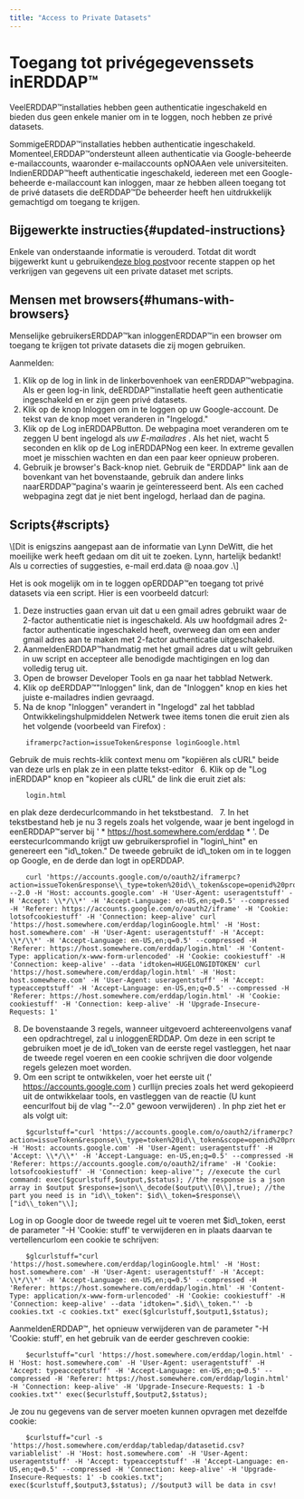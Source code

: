```yaml
---
title: "Access to Private Datasets"
---
```

# Toegang tot privégegevenssets inERDDAP™

VeelERDDAP™installaties hebben geen authenticatie ingeschakeld en bieden dus geen enkele manier om in te loggen, noch hebben ze privé datasets.

SommigeERDDAP™installaties hebben authenticatie ingeschakeld. Momenteel,ERDDAP™ondersteunt alleen authenticatie via Google-beheerde e-mailaccounts, waaronder e-mailaccounts opNOAAen vele universiteiten. IndienERDDAP™heeft authenticatie ingeschakeld, iedereen met een Google-beheerde e-mailaccount kan inloggen, maar ze hebben alleen toegang tot de privé datasets die deERDDAP™De beheerder heeft hen uitdrukkelijk gemachtigd om toegang te krijgen.

## Bijgewerkte instructies{#updated-instructions} 

Enkele van onderstaande informatie is verouderd. Totdat dit wordt bijgewerkt kunt u gebruiken[deze blog post](https://shospital.github.io/blog/posts/blog-post/erddap_private_dataset.html)voor recente stappen op het verkrijgen van gegevens uit een private dataset met scripts.

## Mensen met browsers{#humans-with-browsers} 

Menselijke gebruikersERDDAP™kan inloggenERDDAP™in een browser om toegang te krijgen tot private datasets die zij mogen gebruiken.

Aanmelden:

1. Klik op de log in link in de linkerbovenhoek van eenERDDAP™webpagina.
Als er geen log-in link, deERDDAP™installatie heeft geen authenticatie ingeschakeld en er zijn geen privé datasets.
     
2. Klik op de knop Inloggen om in te loggen op uw Google-account.
De tekst van de knop moet veranderen in "Ingelogd."
     
3. Klik op de Log inERDDAPButton.
De webpagina moet veranderen om te zeggen U bent ingelogd als *uw E-mailadres* .
Als het niet, wacht 5 seconden en klik op de Log inERDDAPNog een keer.
In extreme gevallen moet je misschien wachten en dan een paar keer opnieuw proberen.
     
4. Gebruik je browser's Back-knop niet. Gebruik de "ERDDAP" link aan de bovenkant van het bovenstaande, gebruik dan andere links naarERDDAP™pagina's waarin je geïnteresseerd bent. Als een cached webpagina zegt dat je niet bent ingelogd, herlaad dan de pagina.
     

## Scripts{#scripts} 

\\[Dit is enigszins aangepast aan de informatie van Lynn DeWitt, die het moeilijke werk heeft gedaan om dit uit te zoeken. Lynn, hartelijk bedankt&#33;
Als u correcties of suggesties, e-mail erd.data @ noaa.gov .\\]

Het is ook mogelijk om in te loggen opERDDAP™en toegang tot privé datasets via een script. Hier is een voorbeeld datcurl:

1. Deze instructies gaan ervan uit dat u een gmail adres gebruikt waar de 2-factor authenticatie niet is ingeschakeld. Als uw hoofdgmail adres 2-factor authenticatie ingeschakeld heeft, overweeg dan om een ander gmail adres aan te maken met 2-factor authenticatie uitgeschakeld.
     
2. AanmeldenERDDAP™handmatig met het gmail adres dat u wilt gebruiken in uw script en accepteer alle benodigde machtigingen en log dan volledig terug uit.
     
3. Open de browser Developer Tools en ga naar het tabblad Netwerk.
     
4. Klik op deERDDAP™"Inloggen" link, dan de "Inloggen" knop en kies het juiste e-mailadres indien gevraagd.
     
5. Na de knop "Inloggen" verandert in "Ingelogd" zal het tabblad Ontwikkelingshulpmiddelen Netwerk twee items tonen die eruit zien als het volgende (voorbeeld van Firefox) :
```
    iframerpc?action=issueToken&response loginGoogle.html  
```
Gebruik de muis rechts-klik context menu om "kopiëren als cURL" beide van deze urls en plak ze in een platte tekst-editor
     
6. Klik op de "Log inERDDAP" knop en "kopieer als cURL" de link die eruit ziet als:
```
    login.html  
```
en plak deze derdecurlcommando in het tekstbestand.
     
7. In het tekstbestand heb je nu 3 regels zoals het volgende, waar je bent ingelogd in eenERDDAP™server bij ' * https://host.somewhere.com/erddap * '. De eerstecurlcommando krijgt uw gebruikersprofiel in "login\\_hint" en genereert een "id\\_token." De tweede gebruikt de id\\_token om in te loggen op Google, en de derde dan logt in opERDDAP.
```
    curl 'https://accounts.google.com/o/oauth2/iframerpc?action=issueToken&response\\_type=token%20id\\_token&scope=openid%20profile%20email&client\\_id=ABCDEFG.apps.googleusercontent.com&login\\_hint=XXXXXXXXXX&ss\\_domain=https%3A%2F%2Fhost.somewhere.com&origin=https%3A%2F%2Fhost.somewhere.com' --2.0 -H 'Host: accounts.google.com' -H 'User-Agent: useragentstuff' -H 'Accept: \\*/\\*' -H 'Accept-Language: en-US,en;q=0.5' --compressed -H 'Referer: https://accounts.google.com/o/oauth2/iframe' -H 'Cookie: lotsofcookiestuff' -H 'Connection: keep-alive' curl 'https://host.somewhere.com/erddap/loginGoogle.html' -H 'Host: host.somewhere.com' -H 'User-Agent: useragentstuff' -H 'Accept: \\*/\\*' -H 'Accept-Language: en-US,en;q=0.5' --compressed -H 'Referer: https://host.somewhere.com/erddap/login.html' -H 'Content-Type: application/x-www-form-urlencoded' -H 'Cookie: cookiestuff' -H 'Connection: keep-alive' --data 'idtoken=HUGELONGIDTOKEN' curl 'https://host.somewhere.com/erddap/login.html' -H 'Host: host.somewhere.com' -H 'User-Agent: useragentstuff' -H 'Accept: typeacceptstuff' -H 'Accept-Language: en-US,en;q=0.5' --compressed -H 'Referer: https://host.somewhere.com/erddap/login.html' -H 'Cookie: cookiestuff' -H 'Connection: keep-alive' -H 'Upgrade-Insecure-Requests: 1'
```
    
8. De bovenstaande 3 regels, wanneer uitgevoerd achtereenvolgens vanaf een opdrachtregel, zal u inloggenERDDAP. Om deze in een script te gebruiken moet je de id\\_token van de eerste regel vastleggen, het naar de tweede regel voeren en een cookie schrijven die door volgende regels gelezen moet worden.
     
9. Om een script te ontwikkelen, voer het eerste uit (' https://accounts.google.com )  curllijn precies zoals het werd gekopieerd uit de ontwikkelaar tools, en vastleggen van de reactie (U kunt eencurlfout bij de vlag "--2.0" gewoon verwijderen) . In php ziet het er als volgt uit:
```
    $gcurlstuff="curl 'https://accounts.google.com/o/oauth2/iframerpc?action=issueToken&response\\_type=token%20id\\_token&scope=openid%20profile%20email&client\\_id=ABCDEFG.apps.googleusercontent.com&login\\_hint=XXXXXXXXXX&ss\\_domain=https%3A%2F%2Fhost.somewhere.com&origin=https%3A%2F%2Fhost.somewhere.com' -H 'Host: accounts.google.com' -H 'User-Agent: useragentstuff' -H 'Accept: \\*/\\*' -H 'Accept-Language: en-US,en;q=0.5' --compressed -H 'Referer: https://accounts.google.com/o/oauth2/iframe' -H 'Cookie: lotsofcookiestuff' -H 'Connection: keep-alive'"; //execute the curl command: exec($gcurlstuff,$output,$status); //the response is a json array in $output $response=json\\_decode($output\\[0\\],true); //the part you need is in "id\\_token": $id\\_token=$response\\["id\\_token"\\];
```
Log in op Google door de tweede regel uit te voeren met $id\\_token, eerst de parameter "-H 'Cookie: stuff' te verwijderen en in plaats daarvan te vertellencurlom een cookie te schrijven:
```
    $glcurlstuff="curl 'https://host.somewhere.com/erddap/loginGoogle.html' -H 'Host: host.somewhere.com' -H 'User-Agent: useragentstuff' -H 'Accept: \\*/\\*' -H 'Accept-Language: en-US,en;q=0.5' --compressed -H 'Referer: https://host.somewhere.com/erddap/login.html' -H 'Content-Type: application/x-www-form-urlencoded' -H 'Cookie: cookiestuff' -H 'Connection: keep-alive' --data 'idtoken=".$id\\_token."' -b cookies.txt -c cookies.txt" exec($glcurlstuff,$output1,$status);
```
AanmeldenERDDAP™, het opnieuw verwijderen van de parameter "-H 'Cookie: stuff', en het gebruik van de eerder geschreven cookie:
```
    $ecurlstuff="curl 'https://host.somewhere.com/erddap/login.html' -H 'Host: host.somewhere.com' -H 'User-Agent: useragentstuff' -H 'Accept: typeacceptstuff' -H 'Accept-Language: en-US,en;q=0.5' --compressed -H 'Referer: https://host.somewhere.com/erddap/login.html' -H 'Connection: keep-alive' -H 'Upgrade-Insecure-Requests: 1 -b cookies.txt"' exec($ecurlstuff,$output2,$status);
```
Je zou nu gegevens van de server moeten kunnen opvragen met dezelfde cookie:
```
    $curlstuff="curl -s 'https://host.somewhere.com/erddap/tabledap/datasetid.csv?variablelist' -H 'Host: host.somewhere.com' -H 'User-Agent: useragentstuff' -H 'Accept: typeacceptstuff' -H 'Accept-Language: en-US,en;q=0.5' --compressed -H 'Connection: keep-alive' -H 'Upgrade-Insecure-Requests: 1' -b cookies.txt"; exec($curlstuff,$output3,$status); //$output3 will be data in csv!
```
